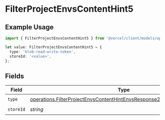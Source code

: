 # FilterProjectEnvsContentHint5

## Example Usage

```typescript
import { FilterProjectEnvsContentHint5 } from '@vercel/client/models/operations';

let value: FilterProjectEnvsContentHint5 = {
  type: 'blob-read-write-token',
  storeId: '<value>',
};
```

## Fields

| Field     | Type                                                                                                                                                                   | Required           | Description |
| --------- | ---------------------------------------------------------------------------------------------------------------------------------------------------------------------- | ------------------ | ----------- |
| `type`    | [operations.FilterProjectEnvsContentHintEnvsResponse200ApplicationJSONType](../../models/operations/filterprojectenvscontenthintenvsresponse200applicationjsontype.md) | :heavy_check_mark: | N/A         |
| `storeId` | _string_                                                                                                                                                               | :heavy_check_mark: | N/A         |
